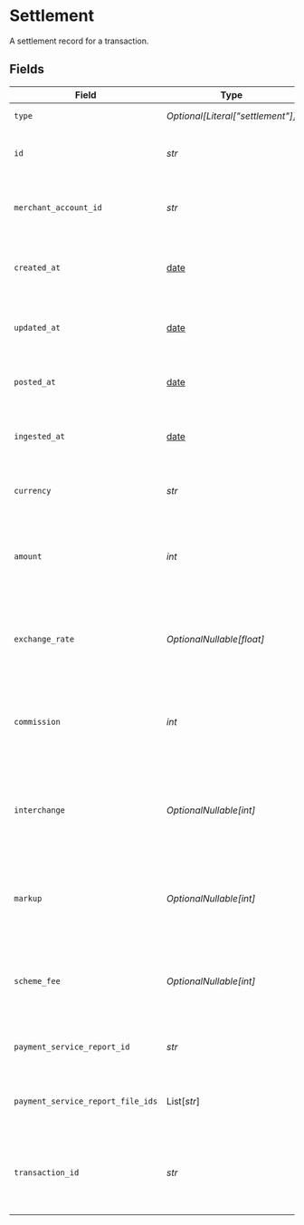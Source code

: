 # Settlement

A settlement record for a transaction.


## Fields

| Field                                                                | Type                                                                 | Required                                                             | Description                                                          | Example                                                              |
| -------------------------------------------------------------------- | -------------------------------------------------------------------- | -------------------------------------------------------------------- | -------------------------------------------------------------------- | -------------------------------------------------------------------- |
| `type`                                                               | *Optional[Literal["settlement"]]*                                    | :heavy_minus_sign:                                                   | Always 'settlement'.                                                 | settlement                                                           |
| `id`                                                                 | *str*                                                                | :heavy_check_mark:                                                   | The unique identifier for the settlement.                            | b1e2c3d4-5678-1234-9abc-1234567890ab                                 |
| `merchant_account_id`                                                | *str*                                                                | :heavy_check_mark:                                                   | The merchant account this settlement belongs to.                     | default                                                              |
| `created_at`                                                         | [date](https://docs.python.org/3/library/datetime.html#date-objects) | :heavy_check_mark:                                                   | Date and time the settlement was created.                            | 2024-06-01T12:00:00.000Z                                             |
| `updated_at`                                                         | [date](https://docs.python.org/3/library/datetime.html#date-objects) | :heavy_check_mark:                                                   | Date and time the settlement was last updated.                       | 2024-06-01T12:00:00.000Z                                             |
| `posted_at`                                                          | [date](https://docs.python.org/3/library/datetime.html#date-objects) | :heavy_check_mark:                                                   | Date and time the settlement was posted.                             | 2024-06-01T12:00:00.000Z                                             |
| `ingested_at`                                                        | [date](https://docs.python.org/3/library/datetime.html#date-objects) | :heavy_check_mark:                                                   | Date and time the settlement was ingested.                           | 2024-06-01T12:00:00.000Z                                             |
| `currency`                                                           | *str*                                                                | :heavy_check_mark:                                                   | ISO 4217 currency code for the settlement.                           | EUR                                                                  |
| `amount`                                                             | *int*                                                                | :heavy_check_mark:                                                   | The total settled amount in the smallest currency unit (e.g. cents). | 1100                                                                 |
| `exchange_rate`                                                      | *OptionalNullable[float]*                                            | :heavy_minus_sign:                                                   | The exchange rate used for settlement, if applicable.                | 1                                                                    |
| `commission`                                                         | *int*                                                                | :heavy_check_mark:                                                   | The commission amount deducted in the smallest currency unit.        | 100                                                                  |
| `interchange`                                                        | *OptionalNullable[int]*                                              | :heavy_minus_sign:                                                   | The interchange fee, if applicable, in the smallest currency unit.   | 50                                                                   |
| `markup`                                                             | *OptionalNullable[int]*                                              | :heavy_minus_sign:                                                   | The markup fee, if applicable, in the smallest currency unit.        | 10                                                                   |
| `scheme_fee`                                                         | *OptionalNullable[int]*                                              | :heavy_minus_sign:                                                   | The scheme fee, if applicable, in the smallest currency unit.        | 5                                                                    |
| `payment_service_report_id`                                          | *str*                                                                | :heavy_check_mark:                                                   | The report ID from the payment service.                              | a1b2c3d4-5678-1234-9abc-1234567890ab                                 |
| `payment_service_report_file_ids`                                    | List[*str*]                                                          | :heavy_check_mark:                                                   | List of file IDs for the payment service report.                     | [<br/>"f1e2d3c4-5678-1234-9abc-1234567890ab"<br/>]                   |
| `transaction_id`                                                     | *str*                                                                | :heavy_check_mark:                                                   | The transaction this settlement is associated with.                  | 7099948d-7286-47e4-aad8-b68f7eb44591                                 |